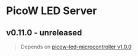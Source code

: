 # PicoW LED Server

## v0.11.0 - unreleased

> Depends on [picow-led-microcontroller v1.0.0](https://github.com/knackwurstking/picow-led-microcontroller#v1.0.0)
